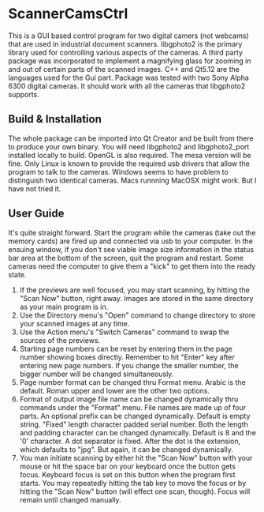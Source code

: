 # ScannerCamsCtrl
This is a GUI based control program for two digital camers (not webcams) that are used in industrial document scanners. 
libgphoto2 is the primary library used for controlling various aspects of the cameras. A third party package was incorporated 
to implement a magnifying glass for zooming in and out of certain parts of the scanned images. C++ and Qt5.12 are the languages
used for the Gui part. Package was tested with two Sony Alpha 6300 digital cameras. It should work with all the cameras that 
libgphoto2 supports. 

## Build & Installation
The whole package can be imported into Qt Creator and be built from there to produce your own binary. You will need libgphoto2 
and libgphoto2_port installed locally to build. OpenGL is also required. The mesa version will be fine. Only Linux is known to 
provide the required usb drivers that allow the program to talk to the cameras. Windows seems to have problem to distinguish 
two identical cameras. Macs runnning MacOSX might work. But I have not tried it. 

## User Guide
It's quite straight forward. Start the program while the cameras (take out the memory cards) are fired up and connected via usb
 to your computer. In the ensuing window, if you don't see viable image size information in the status bar area at the bottom 
 of the screen, quit the program and restart. Some cameras need the computer to give them a "kick" to get them into the ready 
 state. 
 1. If the previews are well focused, you may start scanning, by hitting the "Scan Now" button, right away. Images are stored in 
 the same directory as your main program is in.
 2. Use the Directory menu's "Open" command to change directory to store your scanned images at any time.
 3. Use the Action menu's "Switch Cameras" command to swap the sources of the previews. 
 4. Starting page numbers can be reset by entering them in the page number showing boxes directly. Remember to hit "Enter" 
 key after entering new page numbers. If you change the smaller number, the bigger number will be changed simultaneously.
 5. Page number format can be changed thru Format menu. Arabic is the default. Roman upper and lower are the other two options.
 6. Format of output image file name can be changed dynamically thru commands under the "Format" menu. File names are made up 
 of four parts. An optional prefix can be changed dynamically. Default is empty string. "Fixed" length character padded serial 
 number. Both the length and padding character can be changed dynamically. Default is 8 and the '0' character. A dot separator 
 is fixed. After the dot is the extension, which defaults to "jpg". But again, it can be changed dynamically. 
 7. You man initiate scanning by either hit the "Scan Now" button with your mouse or hit the space bar on your keyboard once the
  button gets focus. Keyboard focus is set on this button when the program first starts. You may repeatedly hitting the tab key 
  to move the focus or by hitting the "Scan Now" button (will effect one scan, though). Focus will remain until changed manually.
